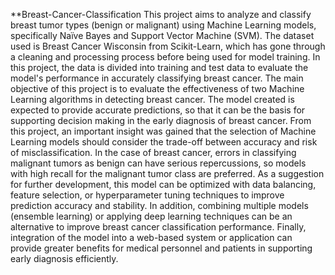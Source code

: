 **Breast-Cancer-Classification
This project aims to analyze and classify breast tumor types (benign or malignant) using Machine Learning models, specifically Naïve Bayes and Support Vector Machine (SVM). The dataset used is Breast Cancer Wisconsin from Scikit-Learn, which has gone through a cleaning and processing process before being used for model training. In this project, the data is divided into training and test data to evaluate the model's performance in accurately classifying breast cancer.
The main objective of this project is to evaluate the effectiveness of two Machine Learning algorithms in detecting breast cancer. The model created is expected to provide accurate predictions, so that it can be the basis for supporting decision making in the early diagnosis of breast cancer.
From this project, an important insight was gained that the selection of Machine Learning models should consider the trade-off between accuracy and risk of misclassification. In the case of breast cancer, errors in classifying malignant tumors as benign can have serious repercussions, so models with high recall for the malignant tumor class are preferred.
As a suggestion for further development, this model can be optimized with data balancing, feature selection, or hyperparameter tuning techniques to improve prediction accuracy and stability. In addition, combining multiple models (ensemble learning) or applying deep learning techniques can be an alternative to improve breast cancer classification performance. Finally, integration of the model into a web-based system or application can provide greater benefits for medical personnel and patients in supporting early diagnosis efficiently.
